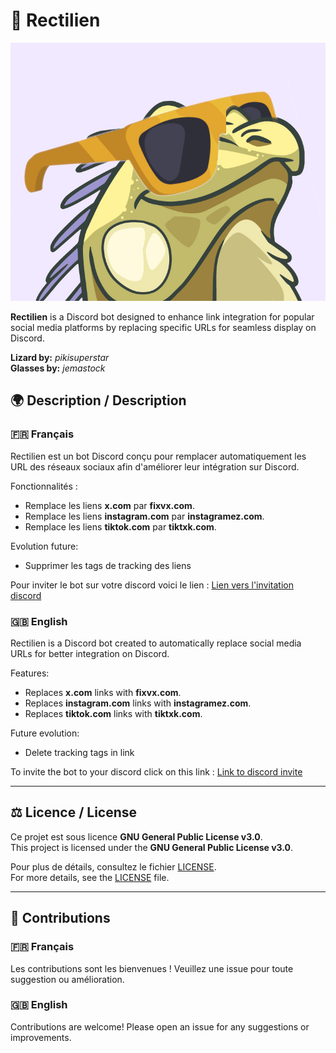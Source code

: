 # 🦎 Rectilien  
![Rectilien](https://github.com/Papaella/Rectilien/blob/main/reptilien.jpg?raw=true)

**Rectilien** is a Discord bot designed to enhance link integration for popular social media platforms by replacing specific URLs for seamless display on Discord.

**Lizard by:** *pikisuperstar*  
**Glasses by:** *jemastock*  

## 🌍 Description / Description  

### 🇫🇷 Français  
Rectilien est un bot Discord conçu pour remplacer automatiquement les URL des réseaux sociaux afin d'améliorer leur intégration sur Discord.  

Fonctionnalités :  
- Remplace les liens **x.com** par **fixvx.com**.  
- Remplace les liens **instagram.com** par **instagramez.com**.  
- Remplace les liens **tiktok.com** par **tiktxk.com**.

Evolution future:
- Supprimer les tags de tracking des liens

Pour inviter le bot sur votre discord voici le lien :
[Lien vers l'invitation discord](https://discord.com/oauth2/authorize?client_id=1310607261730734180&permissions=274877933568&scope=bot%20applications.commands)

### 🇬🇧 English  
Rectilien is a Discord bot created to automatically replace social media URLs for better integration on Discord.  

Features:  
- Replaces **x.com** links with **fixvx.com**.  
- Replaces **instagram.com** links with **instagramez.com**.  
- Replaces **tiktok.com** links with **tiktxk.com**.  

Future evolution:
- Delete tracking tags in link

To invite the bot to your discord click on this link :
[Link to discord invite](https://discord.com/oauth2/authorize?client_id=1310607261730734180&permissions=274877933568&scope=bot%20applications.commands)

---

## ⚖️ Licence / License  

Ce projet est sous licence **GNU General Public License v3.0**.  
This project is licensed under the **GNU General Public License v3.0**.  

Pour plus de détails, consultez le fichier [LICENSE](https://www.gnu.org/licenses/gpl-3.0.fr.html).  
For more details, see the [LICENSE](https://www.gnu.org/licenses/gpl-3.0.html) file.  

---

## 🤝 Contributions  

### 🇫🇷 Français  
Les contributions sont les bienvenues ! Veuillez une issue pour toute suggestion ou amélioration.  

### 🇬🇧 English  
Contributions are welcome! Please open an issue for any suggestions or improvements.  
